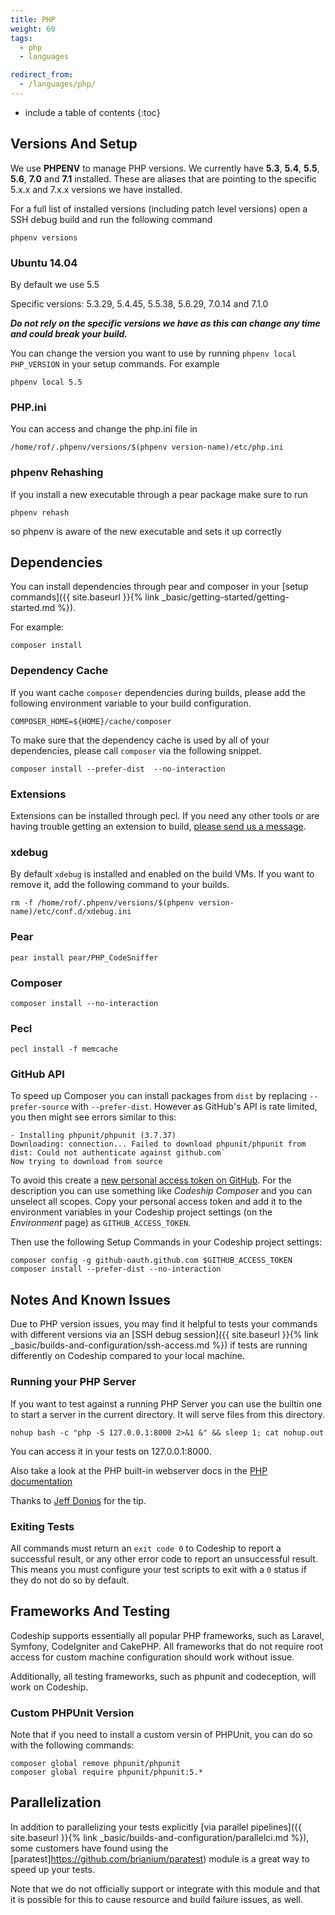 ```yaml
---
title: PHP
weight: 60
tags:
  - php
  - languages

redirect_from:
  - /languages/php/
---
```


* include a table of contents
{:toc}

## Versions And Setup

We use **PHPENV** to manage PHP versions. We currently have **5.3**, **5.4**, **5.5**, **5.6**, **7.0** and **7.1** installed.
These are aliases that are pointing to the specific 5.x.x and 7.x.x versions we have installed.

For a full list of installed versions (including patch level versions) open a SSH debug build and run the following command

```shell
phpenv versions
```

### Ubuntu 14.04
By default we use 5.5

Specific versions: 5.3.29, 5.4.45, 5.5.38, 5.6.29, 7.0.14 and 7.1.0

***Do not rely on the specific versions we have as this can change any time and could break your build.***

You can change the version you want to use by running `phpenv local PHP_VERSION` in your setup commands.
For example

```shell
phpenv local 5.5
```

### PHP.ini

You can access and change the php.ini file in

```shell
/home/rof/.phpenv/versions/$(phpenv version-name)/etc/php.ini
```

### phpenv Rehashing

If you install a new executable through a pear package make sure to run

```shell
phpenv rehash
```

so phpenv is aware of the new executable and sets it up correctly

## Dependencies

You can install dependencies through pear and composer in your [setup commands]({{ site.baseurl }}{% link _basic/getting-started/getting-started.md %}).

For example:

```shell
composer install
```

### Dependency Cache

If you want cache `composer` dependencies during builds, please add the following environment variable to your build configuration.

```shell
COMPOSER_HOME=${HOME}/cache/composer
```

To make sure that the dependency cache is used by all of your dependencies, please call `composer` via the following snippet.

```
composer install --prefer-dist  --no-interaction
```

### Extensions

Extensions can be installed through pecl. If you need any other tools or are having trouble getting an extension to build, [please send us a message](https://helpdesk.codeship.com).

### xdebug

By default `xdebug` is installed and enabled on the build VMs. If you want to remove it, add the following command to your builds.

```shell
rm -f /home/rof/.phpenv/versions/$(phpenv version-name)/etc/conf.d/xdebug.ini
```

### Pear

```shell
pear install pear/PHP_CodeSniffer
```

### Composer

```shell
composer install --no-interaction
```

### Pecl

```shell
pecl install -f memcache
```

### GitHub API

To speed up Composer you can install packages from `dist` by replacing `--prefer-source` with `--prefer-dist`. However as GitHub's API is rate limited, you then might see errors similar to this:

```shell
- Installing phpunit/phpunit (3.7.37)
Downloading: connection... Failed to download phpunit/phpunit from dist: Could not authenticate against github.com`
Now trying to download from source
```

To avoid this create a [new personal access token on GitHub](https://github.com/settings/tokens/new). For the description you can use something like _Codeship Composer_ and you can unselect all scopes. Copy your personal access token and add it to the environment variables in your Codeship project settings (on the _Environment_ page) as `GITHUB_ACCESS_TOKEN`.

Then use the following Setup Commands in your Codeship project settings:

```shell
composer config -g github-oauth.github.com $GITHUB_ACCESS_TOKEN
composer install --prefer-dist --no-interaction
```

## Notes And Known Issues

Due to PHP version issues, you may find it helpful to tests your commands with different versions via an [SSH debug session]({{ site.baseurl }}{% link _basic/builds-and-configuration/ssh-access.md %}) if tests are running differently on Codeship compared to your local machine.

### Running your PHP Server

If you want to test against a running PHP Server you can use the builtin one to
start a server in the current directory. It will serve files from this directory.

```shell
nohup bash -c "php -S 127.0.0.1:8000 2>&1 &" && sleep 1; cat nohup.out
```

You can access it in your tests on 127.0.0.1:8000.

Also take a look at the PHP built-in webserver docs in the
[PHP documentation](http://www.php.net/manual/en/features.commandline.webserver.php)

Thanks to [Jeff Donios](https://github.com/doniosjm) for the tip.

### Exiting Tests

All commands must return an `exit code 0` to Codeship to report a successful result, or any other error code to report an unsuccessful result. This means you must configure your test scripts to exit with a `0` status if they do not do so by default.

## Frameworks And Testing

Codeship supports essentially all popular PHP frameworks, such as Laravel, Symfony, CodeIgniter and CakePHP. All frameworks that do not require root access for custom machine configuration should work without issue.

Additionally, all testing frameworks, such as phpunit and codeception, will work on Codeship.


### Custom PHPUnit Version

Note that if you need to install a custom versin of PHPUnit, you can do so with the following commands:

```shell
composer global remove phpunit/phpunit
composer global require phpunit/phpunit:5.*
```

## Parallelization

In addition to parallelizing your tests explicitly [via parallel pipelines]({{ site.baseurl }}{% link _basic/builds-and-configuration/parallelci.md %}), some customers have found using the [paratest]https://github.com/brianium/paratest) module is a great way to speed up your tests.

Note that we do not officially support or integrate with this module and that it is possible for this to cause resource and build failure issues, as well.
